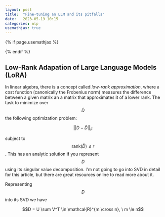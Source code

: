 ```yaml
---
layout: post
title:  "Fine-tuning an LLM and its pitfalls"
date:   2023-05-19 10:15
categories: nlp
usemathjax: true
---
```


<!-- for mathjax support -->
{% if page.usemathjax %}
  <script type="text/x-mathjax-config">
    MathJax.Hub.Config({
    TeX: { equationNumbers: { autoNumber: "AMS" } }
    });
  </script>
  <script type="text/javascript" async src="https://cdn.mathjax.org/mathjax/latest/MathJax.js?config=TeX-AMS-MML_HTMLorMML"></script>
{% endif %}

## Low-Rank Adapation of Large Language Models (LoRA)
In linear algebra, there is a concept called *low-rank approximation*, where a cost function (canonically the Frobenius norm) measures the difference between a given matrix an a matrix that approximates it of a lower rank. The task to minimize over $$\hat D$$ the following optimization problem:

$$||D - \hat D||_F$$

subject to $$\text{rank}(\hat D) \le r$$. This has an analytic solution if you represent $$D$$ using its singular value decomposition. I'm not going to go into SVD in detail for this article, but there are great resources online to read more about it. 

Representing $$D$$ into its SVD we have

$$D = U \sum V^T \in \mathcal{R}^{m \cross n}, \ m \le n$$